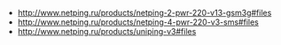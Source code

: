 - http://www.netping.ru/products/netping-2-pwr-220-v13-gsm3g#files
- http://www.netping.ru/products/netping-4-pwr-220-v3-sms#files
- http://www.netping.ru/products/uniping-v3#files
